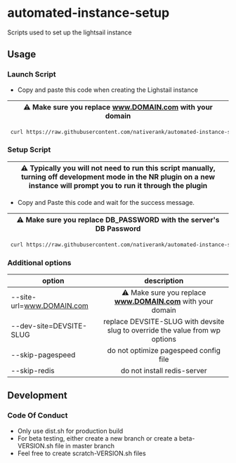 # automated-instance-setup
Scripts used to set up the lightsail instance

## Usage

### Launch Script

- Copy and paste this code when creating the Lighstail instance

| :warning: Make sure you replace **www.DOMAIN.com** with your domain  |
| --- |
```bash
 curl https://raw.githubusercontent.com/nativerank/automated-instance-setup/master/launch.sh | bash -s -- --site-url=www.DOMAIN.com
```

### Setup Script

| :warning: Typically you will not need to run this script manually, turning off development mode in the NR plugin on a new instance will prompt you to run it through the plugin  |
| --- |

- Copy and Paste this code and wait for the success message.

| :warning: Make sure you replace **DB_PASSWORD** with the server's DB Password  |
| --- |
```bash
 curl https://raw.githubusercontent.com/nativerank/automated-instance-setup/master/setup.sh | bash -s -- --password=DB_PASSWORD
```

### Additional options
| option | description |
| --------|:-----------:|
| --site-url=www.DOMAIN.com | :warning: Make sure you replace **www.DOMAIN.com** with your domain
| --dev-site=DEVSITE-SLUG | replace DEVSITE-SLUG with devsite slug to override the value from wp options |
| --skip-pagespeed | do not optimize pagespeed config file |
| --skip-redis | do not install redis-server |


## Development

### Code Of Conduct

- Only use dist.sh for production build
- For beta testing, either create a new branch or create a beta-VERSION.sh file in master branch
- Feel free to create scratch-VERSION.sh files
